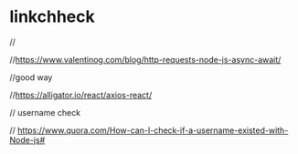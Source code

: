 # linkchheck
// 

//https://www.valentinog.com/blog/http-requests-node-js-async-await/

//good way

//https://alligator.io/react/axios-react/

// username check

// https://www.quora.com/How-can-I-check-if-a-username-existed-with-Node-js#
